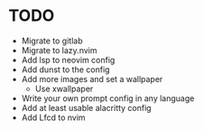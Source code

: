# TODO
- Migrate to gitlab
- Migrate to lazy.nvim
- Add lsp to neovim config
- Add dunst to the config
- Add more images and set a wallpaper
    - Use xwallpaper
- Write your own prompt config in any language
- Add at least usable alacritty config
- Add Lfcd to nvim
